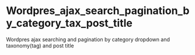 # Wordpres_ajax_search_pagination_by_category_tax_post_title
Wordpres ajax searching and pagination by category dropdown and taxonomy(tag) and post title
